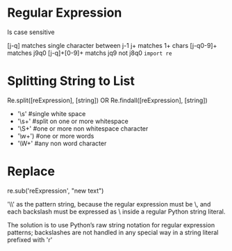 # Regular Expression
Is case sensitive

[j-q] matches single character between j-1
j+ matches 1+ chars
[j-q0-9]+ matches j9q0
[j-q]+[0-9]+ matchs jq9 not j8q0
```import re```

# Splitting String to List
Re.split([reExpression], [string])
OR Re.findall([reExpression], [string])
- '\s' #single white space
- '\s+' #split on one or more whitespace
- '\S+' #one or more non whitespace character
- '\w+') #one or more words
- '\W+' #any non word character

# Replace
re.sub('reExpression', "new text")

'\\\\' as the pattern string, because the regular expression must be \\, and each backslash must be expressed as \\ inside a regular Python string literal.

The solution is to use Python’s raw string notation for regular expression patterns; backslashes are not handled in any special way in a string literal prefixed with 'r'